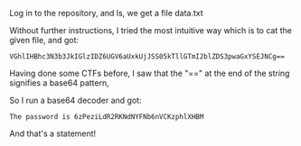 Log in to the repository, and ls, we get a file data.txt

Without further instructions, I tried the most intuitive way which is to cat the given file, and got: 
```
VGhlIHBhc3N3b3JkIGlzIDZ6UGV6aUxkUjJSS05kTllGTmI2blZDS3pwaGxYSEJNCg==
```

Having done some CTFs before, I saw that the "==" at the end of the string signifies a base64 pattern, 

So I run a base64 decoder and got: 

```
The password is 6zPeziLdR2RKNdNYFNb6nVCKzphlXHBM
```

And that's a statement!